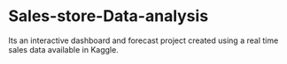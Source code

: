 # Sales-store-Data-analysis
Its an interactive dashboard and forecast project created using a real time sales data available in Kaggle.
